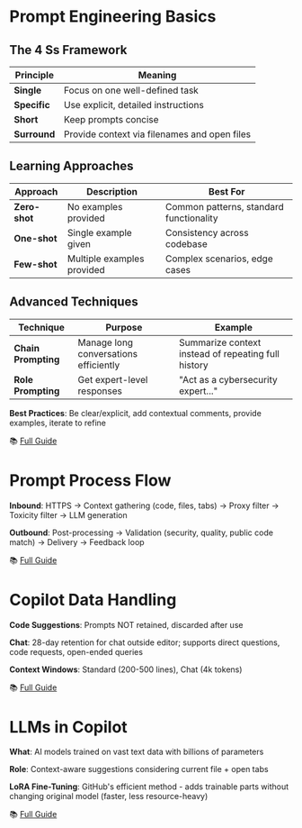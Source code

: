 # Prompt Engineering Basics

## The 4 Ss Framework

| Principle | Meaning |
|-----------|---------|
| **Single** | Focus on one well-defined task |
| **Specific** | Use explicit, detailed instructions |
| **Short** | Keep prompts concise |
| **Surround** | Provide context via filenames and open files |

## Learning Approaches

| Approach | Description | Best For |
|----------|-------------|----------|
| **Zero-shot** | No examples provided | Common patterns, standard functionality |
| **One-shot** | Single example given | Consistency across codebase |
| **Few-shot** | Multiple examples provided | Complex scenarios, edge cases |

## Advanced Techniques

| Technique | Purpose | Example |
|-----------|---------|---------|
| **Chain Prompting** | Manage long conversations efficiently | Summarize context instead of repeating full history |
| **Role Prompting** | Get expert-level responses | "Act as a cybersecurity expert..." |

**Best Practices**: Be clear/explicit, add contextual comments, provide examples, iterate to refine

📚 [Full Guide](https://learn.microsoft.com/en-us/training/modules/introduction-prompt-engineering-with-github-copilot/2-prompt-engineering-foundations-best-practices)

# Prompt Process Flow

**Inbound**: HTTPS → Context gathering (code, files, tabs) → Proxy filter → Toxicity filter → LLM generation

**Outbound**: Post-processing → Validation (security, quality, public code match) → Delivery → Feedback loop

📚 [Full Guide](https://learn.microsoft.com/en-us/training/modules/introduction-prompt-engineering-with-github-copilot/3-github-copilot-user-prompt-process-flow)

# Copilot Data Handling

**Code Suggestions**: Prompts NOT retained, discarded after use

**Chat**: 28-day retention for chat outside editor; supports direct questions, code requests, open-ended queries

**Context Windows**: Standard (200-500 lines), Chat (4k tokens)

📚 [Full Guide](https://learn.microsoft.com/en-us/training/modules/introduction-prompt-engineering-with-github-copilot/4-github-copilot-data)

# LLMs in Copilot

**What**: AI models trained on vast text data with billions of parameters

**Role**: Context-aware suggestions considering current file + open tabs

**LoRA Fine-Tuning**: GitHub's efficient method - adds trainable parts without changing original model (faster, less resource-heavy)

📚 [Full Guide](https://learn.microsoft.com/en-us/training/modules/introduction-prompt-engineering-with-github-copilot/5-github-copilot-large-language-models)
